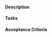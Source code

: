 <!--
Use this template if you want to request a new feature, or a change to an existing feature.

If you are reporting a bug or problem, please use the bug template instead.
-->

#### Description

#### Tasks

<!--
Copy/paste Examples:
- [ ] Design: Handle new navigation flow
- [ ] Dev: Add new navigation routes
- [ ] Doc: Provide content for new route
-->

#### Acceptance Criteria

<!--
Please include screenshots if relevant for how the changes are expected to look.
-->

